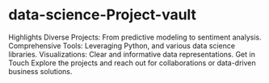 # data-science-Project-vault
Highlights Diverse Projects: From predictive modeling to sentiment analysis. Comprehensive Tools: Leveraging Python, and various data science libraries. Visualizations: Clear and informative data representations. Get in Touch Explore the projects and reach out for collaborations or data-driven business solutions.
